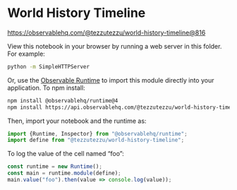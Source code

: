 # World History Timeline

https://observablehq.com/@tezzutezzu/world-history-timeline@816

View this notebook in your browser by running a web server in this folder. For
example:

~~~sh
python -m SimpleHTTPServer
~~~

Or, use the [Observable Runtime](https://github.com/observablehq/runtime) to
import this module directly into your application. To npm install:

~~~sh
npm install @observablehq/runtime@4
npm install https://api.observablehq.com/@tezzutezzu/world-history-timeline.tgz?v=3
~~~

Then, import your notebook and the runtime as:

~~~js
import {Runtime, Inspector} from "@observablehq/runtime";
import define from "@tezzutezzu/world-history-timeline";
~~~

To log the value of the cell named “foo”:

~~~js
const runtime = new Runtime();
const main = runtime.module(define);
main.value("foo").then(value => console.log(value));
~~~
